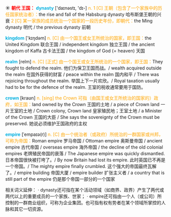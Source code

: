 ☀ <font color="red">**朝代 王国：**</font>
<font color="sky blue">**dynasty**</font> ['daɪnəstɪ, 'dɪ-] 
<font color="orange">n. 1 [C] 王朝（包含了一个家族中的历任国家统治者）：</font>the rise and fall of the Habsburg dynasty 哈布斯堡王朝的兴衰 <font color="orange">2 [C] 某一家族的成员统治一个国家的一段历史年份，即朝代：</font>the Ming dynasty 明代 / the previous dynasty 前朝

<font color="sky blue">**kingdom**</font> ['kɪŋdəm] 
<font color="orange">n. [C] 由一个国王或女王所统治的国家，即王国：</font>the United Kingdom 联合王国 / independent kingdom 独立王国 / the ancient kingdom of Kaffa 古卡法王国 / the kingdom of God (= heaven) 天国 
           
<font color="sky blue">**realm**</font> [relm]
<font color="orange">n. [C] [正式] 由一个国王或女王所统治的一个国家，即王国：</font>They fought to defend the realm. 他们为保卫王国而战。/ wealth acquired outside the realm 在国外获得的财富 / peace within the realm 国内和平 / There was rejoicing throughout the realm. 举国上下一片欢欣。/ Royal taxation usually had to be for the defence of the realm. 王室的税收通常要用于国防。           
           
<font color="sky blue">**crown**</font> [kraʊn]
<font color="orange">n. [sing] the Crown 可指（由国王或女王所统治的国家的）政府，如王国：</font>land owned by the Crown 王国的土地 / a piece of Crown land 一片王室的土地 / Crown colony, Crown land 皇家殖民地；王室土地 / a Minister of the Crown 王国的大臣 / She says the sovereignty of the Crown must be preserved. 她说必须维护王国政府的主权

<font color="sky blue">**empire**</font> [ˈempaɪə(r)]
<font color="orange">n. [C] 由一个统治者（或政府）所统治的一群国家或州邦，可称为帝国：</font>Roman empire 罗马帝国 / Ottoman empire 奥斯曼帝国 / ancient empire 古代帝国 / overseas empire 海外帝国 / the decline of the old colonial empires 老牌殖民帝国的衰落 / The Japanese empire was quickly dismantled. 日本帝国很快被打垮了。/ By now Britain had lost its empire. 此时英国已不再是一个帝国。/ The mighty empire finally crumbled. 这个强大的帝国最终瓦解了。/ empire building 帝国大厦 / empire builder 扩张主义者 / a country that is still part of the empire 仍是那个帝国一部分的一个国家

相关词义延伸：
· dynasty还可指在某个活动领域（如商界、政界）产生了两代或两代以上的重要成员的一个家族、世家；
· empire还可指由一个人（或公司）所控制的一群商业组织，可称为企业集团。也可指有权有势者在某个领域所掌控的人脉和其它一切资源。


